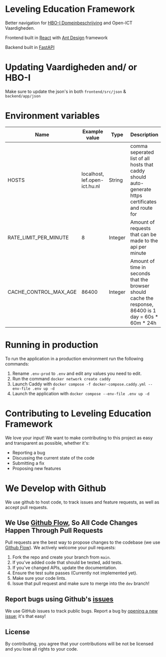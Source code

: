 # Leveling Education Framework
Better navigation for [HBO-I Domeinbeschrijving](https://www.hbo-i.nl/publicaties-domeinbeschrijving/) and Open-ICT Vaardigheden.

Frontend built in [React](https://reactjs.org) with [Ant Design](https://ant.design/) framework

Backend built in [FastAPI](https://fastapi.tiangolo.com/)

# Updating Vaardigheden and/ or HBO-I
Make sure to update the json's in both `frontend/src/json` & `backend/app/json`


# Environment variables
| Name | Example value | Type | Description |
| ----------- | ----------- | ----------- | ----------- |
| HOSTS | localhost, lef.open-ict.hu.nl | String | comma seperated list of all hosts that caddy should auto-generate https certificates and route for | 
| RATE_LIMIT_PER_MINUTE | 8 | Integer | Amount of requests that can be made to the api per minute |
| CACHE_CONTROL_MAX_AGE | 86400 | Integer | Amount of time in seconds that the browser should cache the response, 86400 is 1 day = 60s * 60m * 24h |

# Running in production
To run the application in a production environment run the following commands:

1. Rename `.env-prod` to `.env` and edit any values you need to edit.
2. Run the command `docker network create caddy`
3. Launch Caddy with `docker compose -f docker-compose.caddy.yml --env-file .env up -d`
4. Launch the application with `docker compose --env-file .env up -d`

# Contributing to Leveling Education Framework
We love your input! We want to make contributing to this project as easy and transparent as possible, whether it's:

- Reporting a bug
- Discussing the current state of the code
- Submitting a fix
- Proposing new features

# We Develop with Github
We use github to host code, to track issues and feature requests, as well as accept pull requests.

## We Use [Github Flow](https://guides.github.com/introduction/flow/index.html), So All Code Changes Happen Through Pull Requests
Pull requests are the best way to propose changes to the codebase (we use [Github Flow](https://guides.github.com/introduction/flow/index.html)). We actively welcome your pull requests:

1. Fork the repo and create your branch from `main`.
2. If you've added code that should be tested, add tests.
3. If you've changed APIs, update the documentation.
4. Ensure the test suite passes (Currently not implemented yet).
5. Make sure your code lints.
6. Issue that pull request and make sure to merge into the `dev` branch!

## Report bugs using Github's [issues](https://github.com/spark-156/leveling-education-framework/issues)
We use GitHub issues to track public bugs. Report a bug by [opening a new issue](https://github.com/spark-156/leveling-education-framework/issues/new); it's that easy!

## License
By contributing, you agree that your contributions will be not be licensed and you lose all rights to your code.
